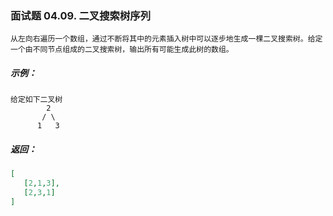 ### 面试题 04.09. 二叉搜索树序列

```text
从左向右遍历一个数组，通过不断将其中的元素插入树中可以逐步地生成一棵二叉搜索树。给定一个由不同节点组成的二叉搜索树，输出所有可能生成此树的数组。
```
##### 示例：
```text
给定如下二叉树
        2
       / \
      1   3
```

##### 返回：
```json
[
   [2,1,3],
   [2,3,1]
]
```



